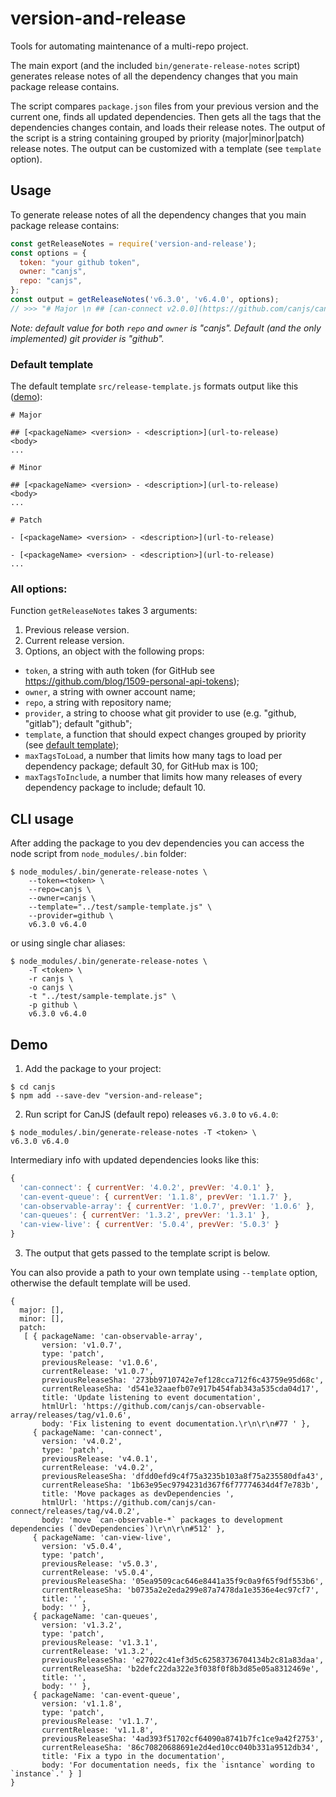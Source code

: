 # version-and-release
Tools for automating maintenance of a multi-repo project.

The main export (and the included `bin/generate-release-notes` script) generates release notes of all the dependency 
changes that you main package release contains. 

The script compares `package.json` files from your previous version and the current one, finds all updated dependencies.
Then gets all the tags that the dependencies changes contain, and loads their release notes. 
The output of the script is a string containing grouped by priority (major|minor|patch) release notes.
The output can be customized with a template (see `template` option).

## Usage
To generate release notes of all the dependency changes that you main package release contains:
```js
const getReleaseNotes = require('version-and-release');
const options = {
  token: "your github token",
  owner: "canjs",
  repo: "canjs",
};
const output = getReleaseNotes('v6.3.0', 'v6.4.0', options);
// >>> "# Major \n ## [can-connect v2.0.0](https://github.com/canjs/can-connect/releases/tag/v6.0.0) ..."
```
_Note: default value for both `repo` and `owner` is "canjs". Default (and the only implemented) git provider is "github"._

### Default template
The default template `src/release-template.js` formats output like this ([demo](test/release-template-demo.md)):
```
# Major

## [<packageName> <version> - <description>](url-to-release)
<body>
...

# Minor

## [<packageName> <version> - <description>](url-to-release)
<body>
...

# Patch

- [<packageName> <version> - <description>](url-to-release)

- [<packageName> <version> - <description>](url-to-release)
...
```

### All options:

Function `getReleaseNotes` takes 3 arguments:
1. Previous release version.
2. Current release version.
3. Options, an object with the following props:
- `token`, a string with auth token (for GitHub see https://github.com/blog/1509-personal-api-tokens);
- `owner`, a string with owner account name;
- `repo`, a string with repository name;
- `provider`, a string to choose what git provider to use (e.g. "github, "gitlab"); default "github";
- `template`, a function that should expect changes grouped by priority (see [default template](src/release-template.js));
- `maxTagsToLoad`, a number that limits how many tags to load per dependency package; default 30, for GitHub max is 100;
- `maxTagsToInclude`, a number that limits how many releases of every dependency package to include; default 10. 

## CLI usage
After adding the package to you dev dependencies you can access the node script from `node_modules/.bin` folder:
```
$ node_modules/.bin/generate-release-notes \
    --token=<token> \
    --repo=canjs \
    --owner=canjs \
    --template="../test/sample-template.js" \
    --provider=github \
    v6.3.0 v6.4.0
```
or using single char aliases:
```
$ node_modules/.bin/generate-release-notes \
    -T <token> \
    -r canjs \
    -o canjs \
    -t "../test/sample-template.js" \
    -p github \
    v6.3.0 v6.4.0
```

## Demo

1. Add the package to your project:
```
$ cd canjs
$ npm add --save-dev "version-and-release";
```

2. Run script for CanJS (default repo) releases `v6.3.0`  to `v6.4.0`:
```
$ node_modules/.bin/generate-release-notes -T <token> \
v6.3.0 v6.4.0
```

Intermediary info with updated dependencies looks like this:
```js
{ 
  'can-connect': { currentVer: '4.0.2', prevVer: '4.0.1' },
  'can-event-queue': { currentVer: '1.1.8', prevVer: '1.1.7' },
  'can-observable-array': { currentVer: '1.0.7', prevVer: '1.0.6' },
  'can-queues': { currentVer: '1.3.2', prevVer: '1.3.1' },
  'can-view-live': { currentVer: '5.0.4', prevVer: '5.0.3' } 
}
```

3. The output that gets passed to the template script is below.

You can also provide a path to your own template using `--template` option, otherwise the default template will be used.
```
{ 
  major: [],
  minor: [],
  patch: 
   [ { packageName: 'can-observable-array',
       version: 'v1.0.7',
       type: 'patch',
       previousRelease: 'v1.0.6',
       currentRelease: 'v1.0.7',
       previousReleaseSha: '273bb9710742e7ef128cca712f6c43759e95d68c',
       currentReleaseSha: 'd541e32aaefb07e917b454fab343a535cda04d17',
       title: 'Update listening to event documentation',
       htmlUrl: 'https://github.com/canjs/can-observable-array/releases/tag/v1.0.6',
       body: 'Fix listening to event documentation.\r\n\r\n#77 ' },
     { packageName: 'can-connect',
       version: 'v4.0.2',
       type: 'patch',
       previousRelease: 'v4.0.1',
       currentRelease: 'v4.0.2',
       previousReleaseSha: 'dfdd0efd9c4f75a3235b103a8f75a235580dfa43',
       currentReleaseSha: '1b63e95ec9794231d367f6f77774634d4f7e783b',
       title: 'Move packages as devDependencies ',
       htmlUrl: 'https://github.com/canjs/can-connect/releases/tag/v4.0.2',
       body: 'move `can-observable-*` packages to development dependencies (`devDependencies`)\r\n\r\n#512' },
     { packageName: 'can-view-live',
       version: 'v5.0.4',
       type: 'patch',
       previousRelease: 'v5.0.3',
       currentRelease: 'v5.0.4',
       previousReleaseSha: '05ea9509cac646e8441a35f9c0a9f65f9df553b6',
       currentReleaseSha: 'b0735a2e2eda299e87a7478da1e3536e4ec97cf7',
       title: '',
       body: '' },
     { packageName: 'can-queues',
       version: 'v1.3.2',
       type: 'patch',
       previousRelease: 'v1.3.1',
       currentRelease: 'v1.3.2',
       previousReleaseSha: 'e27022c41ef3d5c62583736704134b2c81a83daa',
       currentReleaseSha: 'b2defc22da322e3f038f0f8b3d85e05a8312469e',
       title: '',
       body: '' },
     { packageName: 'can-event-queue',
       version: 'v1.1.8',
       type: 'patch',
       previousRelease: 'v1.1.7',
       currentRelease: 'v1.1.8',
       previousReleaseSha: '4ad393f51702cf64090a8741b7fc1ce9a42f2753',
       currentReleaseSha: '86c70820688691e2d4ed10cc040b331a9512db34',
       title: 'Fix a typo in the documentation',
       body: 'For documentation needs, fix the `isntance` wording to `instance`.' } ] 
}
```
